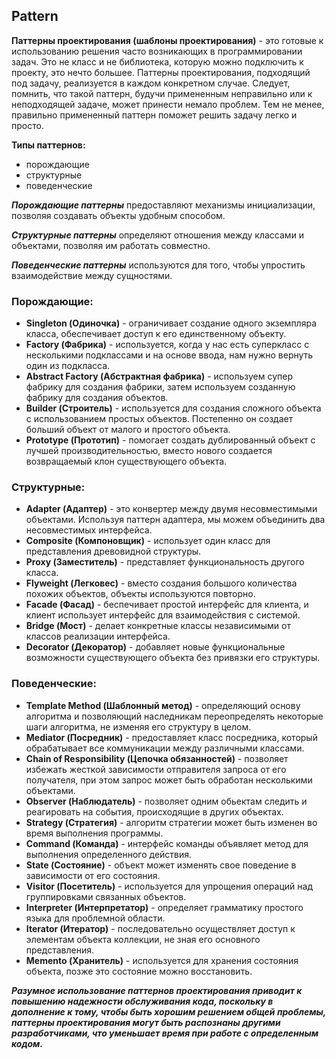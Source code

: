 ## Pattern

**Паттерны проектирования (шаблоны проектирования)** - это готовые к использованию решения часто 
возникающих в программировании задач. Это не класс и не библиотека, которую можно подключить к проекту, 
это нечто большее. Паттерны проектирования, подходящий под задачу, реализуется в каждом конкретном случае.
Следует, помнить, что такой паттерн, будучи примененным неправильно или к неподходящей задаче, 
может принести немало проблем. Тем не менее, правильно примененный паттерн поможет решить задачу легко 
и просто.

**Типы паттернов:**
* порождающие
* структурные
* поведенческие
  
***Порождающие паттерны*** предоставляют механизмы инициализации, позволяя создавать объекты удобным способом.

***Структурные паттерны*** определяют отношения между классами и объектами, позволяя им работать совместно.

***Поведенческие паттерны*** используются для того, чтобы упростить взаимодействие между сущностями.

### Порождающие:
* **Singleton (Одиночка)** - ограничивает создание одного экземпляра класса, обеспечивает доступ к его единственному объекту.
* **Factory (Фабрика)** - используется, когда у нас есть суперкласс с несколькими подклассами и на основе ввода, нам нужно вернуть один из подкласса.
* **Abstract Factory (Абстрактная фабрика)** - используем супер фабрику для создания фабрики, затем используем созданную фабрику для создания объектов.
* **Builder (Строитель)** - используется для создания сложного объекта с использованием простых объектов. Постепенно он создает больший объект от малого и простого объекта.
* **Prototype (Прототип)** - помогает создать дублированный объект с лучшей производительностью, вместо нового создается возвращаемый клон существующего объекта.

### Структурные:
* **Adapter (Адаптер)** - это конвертер между двумя несовместимыми объектами. Используя паттерн адаптера, мы можем объединить два несовместимых интерфейса.
* **Composite (Компоновщик)** - использует один класс для представления древовидной структуры.
* **Proxy (Заместитель)** - представляет функциональность другого класса.
* **Flyweight (Легковес)** - вместо создания большого количества похожих объектов, объекты используются повторно.
* **Facade (Фасад)** - беспечивает простой интерфейс для клиента, и клиент использует интерфейс для взаимодействия с системой.
* **Bridge (Мост)** - делает конкретные классы независимыми от классов реализации интерфейса.
* **Decorator (Декоратор)** - добавляет новые функциональные возможности существующего объекта без привязки его структуры.

### Поведенческие:
* **Template Method (Шаблонный метод)** - определяющий основу алгоритма и позволяющий наследникам переопределять некоторые шаги алгоритма, не изменяя его структуру в целом.
* **Mediator (Посредник)** - предоставляет класс посредника, который обрабатывает все коммуникации между различными классами.
* **Chain of Responsibility (Цепочка обязанностей)** - позволяет избежать жесткой зависимости отправителя запроса от его получателя, при этом запрос может быть обработан несколькими объектами.
* **Observer (Наблюдатель)** - позволяет одним обьектам следить и реагировать на события, происходящие в других объектах.
* **Strategy (Стратегия)** - алгоритм стратегии может быть изменен во время выполнения программы.
* **Command (Команда)** - интерфейс команды объявляет метод для выполнения определенного действия.
* **State (Состояние)** - объект может изменять свое поведение в зависимости от его состояния.
* **Visitor (Посетитель)** - используется для упрощения операций над группировками связанных объектов.
* **Interpreter (Интерпретатор)** - определяет грамматику простого языка для проблемной области.
* **Iterator (Итератор)** - последовательно осуществляет доступ к элементам объекта коллекции, не зная его основного представления.
* **Memento (Хранитель)** - используется для хранения состояния объекта, позже это состояние можно восстановить.

***Разумное использование паттернов проектирования приводит к повышению надежности обслуживания кода, 
поскольку в дополнение к тому, чтобы быть хорошим решением общей проблемы, паттерны проектирования 
могут быть распознаны другими разработчиками, что уменьшает время при работе с определенным кодом.***